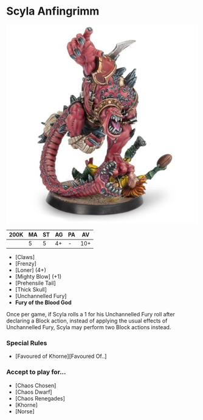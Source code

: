 # Scyla Anfingrimm

![](../media/starplayers/BBScylaAnfinngrimmLead.jpg)

| 200K  | MA | ST | AG | PA | AV |
| --- | --- | --- | --- | --- | --- |
| | 5 | 5 | 4+ | - | 10+ |

* [Claws]
* [Frenzy]
* [Loner] (4+)
* [Mighty Blow] (+1)
* [Prehensile Tail]
* [Thick Skull]
* [Unchannelled Fury]
* **Fury of the Blood God**

Once per game, if Scyla rolls a 1 for his Unchannelled Fury roll after declaring a Block action, instead of applying the usual effects of Unchannelled Fury, Scyla may perform two Block actions instead.

### Special Rules

* [Favoured of Khorne][Favoured Of..]

### Accept to play for...

* [Chaos Chosen]
* [Chaos Dwarf]
* [Chaos Renegades]
* [Khorne]
* [Norse]
